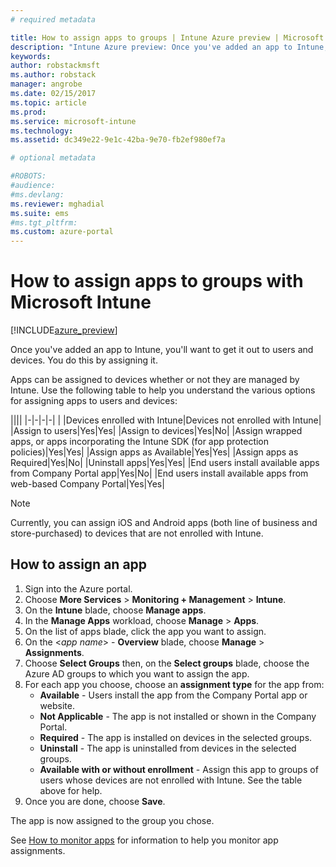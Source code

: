 ```yaml
---
# required metadata

title: How to assign apps to groups | Intune Azure preview | Microsoft Docs
description: "Intune Azure preview: Once you've added an app to Intune, you'll want to assign it to groups of users or devices."
keywords:
author: robstackmsft
ms.author: robstack
manager: angrobe
ms.date: 02/15/2017
ms.topic: article
ms.prod:
ms.service: microsoft-intune
ms.technology:
ms.assetid: dc349e22-9e1c-42ba-9e70-fb2ef980ef7a

# optional metadata

#ROBOTS:
#audience:
#ms.devlang:
ms.reviewer: mghadial
ms.suite: ems
#ms.tgt_pltfrm:
ms.custom: azure-portal
---
```


# How to assign apps to groups with Microsoft Intune

[!INCLUDE[azure_preview](../includes/azure_preview.md)]

Once you've added an app to Intune, you'll want to get it out to users and devices. You do this by assigning it.

Apps can be assigned to devices whether or not they are managed by Intune. Use the following table to help you understand the various options for assigning apps to users and devices:

||||
|-|-|-|-|
|&nbsp;|Devices enrolled with Intune|Devices not enrolled with Intune|
|Assign to users|Yes|Yes|
|Assign to devices|Yes|No|
|Assign wrapped apps, or apps incorporating the Intune SDK (for app protection policies)|Yes|Yes|
|Assign apps as Available|Yes|Yes|
|Assign apps as Required|Yes|No|
|Uninstall apps|Yes|Yes|
|End users install available apps from Company Portal app|Yes|No|
|End users install available apps from web-based Company Portal|Yes|Yes|

> [!NOTE]
> Currently, you can assign iOS and Android apps (both line of business and store-purchased) to devices that are not enrolled with Intune.

## How to assign an app

1. Sign into the Azure portal.
2. Choose **More Services** > **Monitoring + Management** > **Intune**.
3. On the **Intune** blade, choose **Manage apps**.
1. In the **Manage Apps** workload, choose **Manage** > **Apps**.
2. On the list of apps blade, click the app you want to assign.
3. On the <*app name*> - **Overview** blade, choose **Manage** > **Assignments**.
4. Choose **Select Groups** then, on the **Select groups** blade, choose the Azure AD groups to which you want to assign the app.
5. For each app you choose, choose an **assignment type** for the app from:
	- **Available** - Users install the app from the Company Portal app or website.
	- **Not Applicable** - The app is not installed or shown in the Company Portal.
	- **Required** - The app is installed on devices in the selected groups.
	- **Uninstall** - The app is uninstalled from devices in the selected groups.
	- **Available with or without enrollment** - Assign this app to groups of users whose devices are not enrolled with Intune. See the table above for help.
6. Once you are done, choose **Save**.

The app is now assigned to the group you chose.

See [How to monitor apps](monitor-apps.md) for information to help you monitor app assignments.
